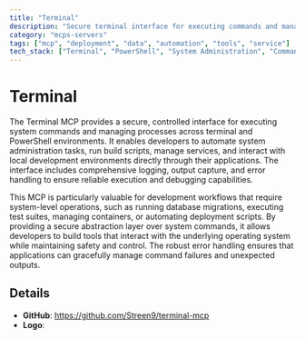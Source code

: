 ```yaml
---
title: "Terminal"
description: "Secure terminal interface for executing commands and managing processes with robust logging and error handling for system administration and development tasks."
category: "mcps-servers"
tags: ["mcp", "deployment", "data", "automation", "tools", "service"]
tech_stack: ["Terminal", "PowerShell", "System Administration", "Command Line", "Process Management"]
---
```


# Terminal

The Terminal MCP provides a secure, controlled interface for executing system commands and managing processes across terminal and PowerShell environments. It enables developers to automate system administration tasks, run build scripts, manage services, and interact with local development environments directly through their applications. The interface includes comprehensive logging, output capture, and error handling to ensure reliable execution and debugging capabilities.

This MCP is particularly valuable for development workflows that require system-level operations, such as running database migrations, executing test suites, managing containers, or automating deployment scripts. By providing a secure abstraction layer over system commands, it allows developers to build tools that interact with the underlying operating system while maintaining safety and control. The robust error handling ensures that applications can gracefully manage command failures and unexpected outputs.

## Details

- **GitHub**: https://github.com/Streen9/terminal-mcp
- **Logo**: 

